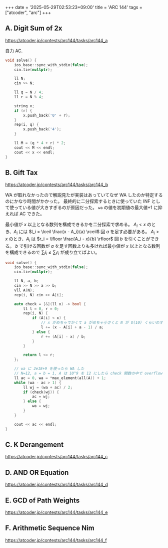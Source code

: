 +++
date = '2025-05-29T02:53:23+09:00'
title = 'ARC 144'
tags = ["atcoder", "arc"]
+++

## A. Digit Sum of 2x

<https://atcoder.jp/contests/arc144/tasks/arc144_a>

自力 AC.

```cpp
void solve() {
    ios_base::sync_with_stdio(false);
    cin.tie(nullptr);

    ll N;
    cin >> N;

    ll q = N / 4;
    ll r = N % 4;

    string x;
    if (r) {
        x.push_back('0' + r);
    }
    rep(i, q) {
        x.push_back('4');
    }

    ll M = (q * 4 + r) * 2;
    cout << M << endl;
    cout << x << endl;
}
```

## B. Gift Tax

<https://atcoder.jp/contests/arc144/tasks/arc144_b>

WA が取れなかったので解説見たが実装はあっていてなぜ WA したのか特定するのにかなり時間がかかった。
最終的に二分探索するときに使っていた INF として使っている値が大きすぎるのが原因だった。
`wa` の値を初期値の最大値+1 に抑えれば AC できた。

最小値が $x$ 以上となる数列を構成できるかを二分探索で求める。
$A_i < x$ のとき、$A_i$ には $l_i = \lceil \frac{x - A_i}{a} \rceil$ 回 $a$ を足す必要がある。
$A_i > x$ のとき、$A_i$ は $r_i = \lfloor \frac{A_i - x}{b} \rfloor$ 回 $b$ を引くことができる。
$b$ で引ける回数が $a$ を足す回数よりも多ければ最小値が $x$ 以上となる数列を構成できるので $\sum_i l_i \leq \sum_i r_i$ が成り立てばよい。

```cpp
void solve() {
    ios_base::sync_with_stdio(false);
    cin.tie(nullptr);

    ll N, a, b;
    cin >> N >> a >> b;
    vll A(N);
    rep(i, N) cin >> A[i];

    auto check = [&](ll x) -> bool {
        ll l = 0, r = 0;
        rep(i, N) {
            if (A[i] < x) {
                // x がめちゃでかくて a がめちゃ小さくと N が O(10) くらいのオーダーでも l が long long int の範疇に収まらない
                l += (x - A[i] + a - 1) / a;
            } else {
                r += (A[i] - x) / b;
            }
        }

        return l <= r;
    };

    // wa に 2e18+9 を使ったら WA した
    // N=12, a = b = 1, A は 10^9 を 12 にしたら check 関数の中で overflow していた
    ll ac = 0, wa = *max_element(all(A)) + 1;
    while (wa - ac > 1) {
        ll wj = (wa + ac) / 2;
        if (check(wj)) {
            ac = wj;
        } else {
            wa = wj;
        }
    }

    cout << ac << endl;
}
```

## C. K Derangement

<https://atcoder.jp/contests/arc144/tasks/arc144_c>

## D. AND OR Equation

<https://atcoder.jp/contests/arc144/tasks/arc144_d>

## E. GCD of Path Weights

<https://atcoder.jp/contests/arc144/tasks/arc144_e>

## F. Arithmetic Sequence Nim

<https://atcoder.jp/contests/arc144/tasks/arc144_f>
